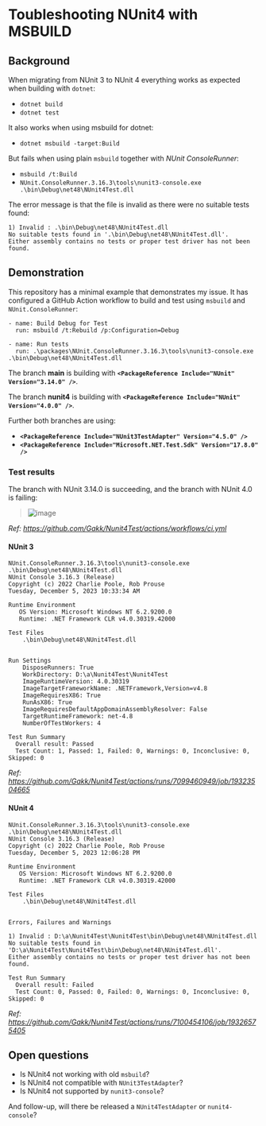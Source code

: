 # Toubleshooting NUnit4 with MSBUILD

## Background

When migrating from NUnit 3 to NUnit 4 everything works as expected when building with `dotnet`:

 - `dotnet build`
 - `dotnet test`

It also works when using msbuild for dotnet:

- `dotnet msbuild -target:Build`

But fails when using plain `msbuild` together with _NUnit ConsoleRunner_:

- `msbuild /t:Build`
- `NUnit.ConsoleRunner.3.16.3\tools\nunit3-console.exe .\bin\Debug\net48\NUnit4Test.dll`

The error message is that the file is invalid as there were no suitable tests found:

```
1) Invalid : .\bin\Debug\net48\NUnit4Test.dll
No suitable tests found in '.\bin\Debug\net48\NUnit4Test.dll'.
Either assembly contains no tests or proper test driver has not been found.
```

## Demonstration

This repository has a minimal example that demonstrates my issue. It has configured a GitHub Action
workflow to build and test using `msbuild` and `NUnit.ConsoleRunner`:

```
- name: Build Debug for Test
  run: msbuild /t:Rebuild /p:Configuration=Debug

- name: Run tests
  run: .\packages\NUnit.ConsoleRunner.3.16.3\tools\nunit3-console.exe .\bin\Debug\net48\NUnit4Test.dll
```

The branch **main** is building with **`<PackageReference Include="NUnit" Version="3.14.0" />`**.

The branch **nunit4** is building with **`<PackageReference Include="NUnit" Version="4.0.0" />`**.

Further both branches are using:
 - **`<PackageReference Include="NUnit3TestAdapter" Version="4.5.0" />`**
 - **`<PackageReference Include="Microsoft.NET.Test.Sdk" Version="17.8.0" />`**

### Test results

The branch with NUnit 3.14.0 is succeeding, and the branch with NUnit 4.0 is failing:

> ![image](https://github.com/Gakk/Nunit4Test/assets/5013909/5e8af40f-6d44-4834-b6a4-0e2a35eb7092)

_Ref: https://github.com/Gakk/Nunit4Test/actions/workflows/ci.yml_


#### NUnit 3

```
NUnit.ConsoleRunner.3.16.3\tools\nunit3-console.exe .\bin\Debug\net48\NUnit4Test.dll
NUnit Console 3.16.3 (Release)
Copyright (c) 2022 Charlie Poole, Rob Prouse
Tuesday, December 5, 2023 10:33:34 AM

Runtime Environment
   OS Version: Microsoft Windows NT 6.2.9200.0
   Runtime: .NET Framework CLR v4.0.30319.42000

Test Files
    .\bin\Debug\net48\NUnit4Test.dll


Run Settings
    DisposeRunners: True
    WorkDirectory: D:\a\Nunit4Test\Nunit4Test
    ImageRuntimeVersion: 4.0.30319
    ImageTargetFrameworkName: .NETFramework,Version=v4.8
    ImageRequiresX86: True
    RunAsX86: True
    ImageRequiresDefaultAppDomainAssemblyResolver: False
    TargetRuntimeFramework: net-4.8
    NumberOfTestWorkers: 4

Test Run Summary
  Overall result: Passed
  Test Count: 1, Passed: 1, Failed: 0, Warnings: 0, Inconclusive: 0, Skipped: 0
```
_Ref: https://github.com/Gakk/Nunit4Test/actions/runs/7099460949/job/19323504665_

#### NUnit 4

```
NUnit.ConsoleRunner.3.16.3\tools\nunit3-console.exe .\bin\Debug\net48\NUnit4Test.dll
NUnit Console 3.16.3 (Release)
Copyright (c) 2022 Charlie Poole, Rob Prouse
Tuesday, December 5, 2023 12:06:28 PM

Runtime Environment
   OS Version: Microsoft Windows NT 6.2.9200.0
   Runtime: .NET Framework CLR v4.0.30319.42000

Test Files
    .\bin\Debug\net48\NUnit4Test.dll


Errors, Failures and Warnings

1) Invalid : D:\a\Nunit4Test\Nunit4Test\bin\Debug\net48\NUnit4Test.dll
No suitable tests found in 'D:\a\Nunit4Test\Nunit4Test\bin\Debug\net48\NUnit4Test.dll'.
Either assembly contains no tests or proper test driver has not been found.

Test Run Summary
  Overall result: Failed
  Test Count: 0, Passed: 0, Failed: 0, Warnings: 0, Inconclusive: 0, Skipped: 0
```
_Ref: https://github.com/Gakk/Nunit4Test/actions/runs/7100454106/job/19326575405_

## Open questions

- Is NUnit4 not working with old `msbuild`?
- Is NUnit4 not compatible with `NUnit3TestAdapter`?
- Is NUnit4 not supported by `nunit3-console`?

And follow-up, will there be released a `NUnit4TestAdapter` or `nunit4-console`?
